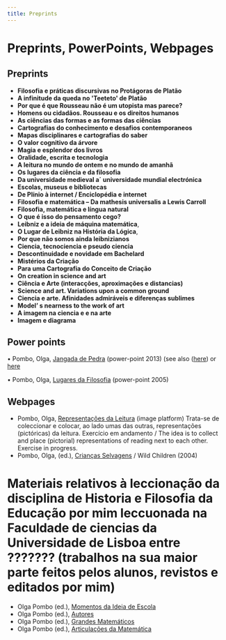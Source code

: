 ```yaml
---
title: Preprints
---
```

# Preprints, PowerPoints, Webpages


## Preprints

* **Filosofia e práticas discursivas no Protágoras de Platão**
* **A infinitude da queda no 'Teeteto' de Platão**
* **Por que é que Rousseau não é um utopista mas parece?**
* **Homens ou cidadãos. Rousseau e os direitos humanos**
* **As ciências das formas e as formas das ciências**
* **Cartografias do conhecimento e desafios contemporaneos**
* **Mapas disciplinares e cartografias do saber**
* **O valor cognitivo da árvore**
* **Magia e esplendor dos livros**
* **Oralidade, escrita e tecnologia**
* **A leitura no mundo de ontem e no mundo de amanhã**
* **Os lugares da ciência e da filosofia**
* **Da universidade medieval a´ universidade mundial electrónica**
* **Escolas, museus e bibliotecas**
* **De Plínio à internet / Enciclopédia e internet**
* **Filosofia e matemática – Da mathesis universalis a Lewis Carroll**
* **Filosofia, matemática e língua natural**
* **O que é isso do pensamento cego?**
* **Leibniz e a ideia de máquina matemática**,
* **O Lugar de Leibniz na História da Lógica**,
* **Por que não somos ainda leibnizianos**
* **Ciencia, tecnociencia e pseudo ciencia**
* **Descontinuidade e novidade em Bachelard**
* **Mistérios da Criação**
* **Para uma Cartografia do Conceito de Criação**
* **On creation in science and art**
* **Ciência e Arte (interacções, aproximações e distancias)**
* **Science and art. Variations upon a common ground**
* **Ciencia e arte. Afinidades admiráveis e diferenças sublimes**
* **Model’ s nearness to the work of art**
* **A imagem na ciencia e e na arte**
* **Imagem e diagrama**


## Power points
•	Pombo, Olga, [Jangada de Pedra](https://slidetodoc.com/jangada-de-pedra-olga-pombo-lisboa-fcul-16/) (power-point 2013) (see also  ([here](http://slideplayer.com.br/slide/1263976)) or [here](https://www.slideserve.com/orli/jangada-de-pedra)

•	Pombo, Olga, [Lugares da Filosofia](https://webpages.ciencias.ulisboa.pt/~ommartins/apontamentos/apontamentos.htm) (power-point 2005) 



## Webpages

* Pombo, Olga, [Representações da Leitura](https://webpages.ciencias.ulisboa.pt/~ommartins/album/index.htm) (image platform) Trata-se de coleccionar e colocar, ao lado umas das outras, representações (pictóricas) da leitura. Exercício em andamento / The idea is to collect and place (pictorial) representations of reading next to each other. Exercise in progress.
* Pombo, Olga, (ed.), [Crianças Selvagens](http://www.educ.fc.ul.pt/docentes/opombo/hfe/cselvagens/index.htm) / Wild Children (2004)     

# Materiais relativos à leccionação da disciplina de Historia e Filosofia da Educação por mim leccuonada na Faculdade de ciencias da Universidade de Lisboa entre ??????? (trabalhos na sua maior parte feitos pelos alunos, revistos e editados por mim)

* Olga Pombo (ed.), [Momentos da Ideia de Escola](https://webpages.ciencias.ulisboa.pt/~ommartins/images/hfe/momentos/index.htm) 
* Olga Pombo (ed.), [Autores](<https://webpages.ciencias.ulisboa.pt/~ommartins/images/hfe/autores.htm>) 
* Olga Pombo (ed.), [Grandes Matemáticos](https://webpages.ciencias.ulisboa.pt/~ommartins/seminario/matematicos.htm)  
* Olga Pombo (ed.), [Articulações da Matemática](https://webpages.ciencias.ulisboa.pt/~ommartins/seminario/articulacoes.htm)  









